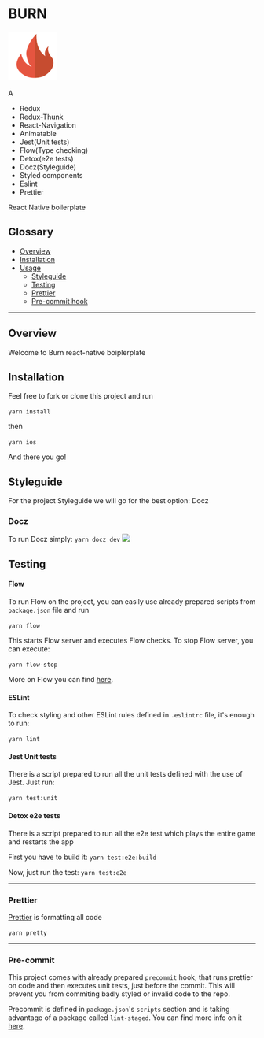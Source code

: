 
# BURN

<img src="./icon.png" />

A

- Redux
- Redux-Thunk
- React-Navigation
- Animatable
- Jest(Unit tests)
- Flow(Type checking)
- Detox(e2e tests)
- Docz(Styleguide)
- Styled components
- Eslint
- Prettier

React Native boilerplate

## Glossary

- [Overview](#overview)
- [Installation](#installation)
- [Usage](#usage)
  - [Styleguide](#styleguide)
  - [Testing](#testing)
  - [Prettier](#prettier)
  - [Pre-commit hook](#pre-commit)

---

## Overview

Welcome to Burn react-native boiplerplate


## Installation

Feel free to fork or clone this project and run

```yarn install```

then

```yarn ios```

And there you go!

## Styleguide

For the project Styleguide we will go for the best option: Docz

### Docz
To run Docz simply:
```yarn docz dev```
<img src="./docz.png" />

## Testing

#### Flow

To run Flow on the project, you can easily use already prepared scripts from `package.json` file and run

```yarn flow```

This starts Flow server and executes Flow checks. To stop Flow server, you can execute:

```yarn flow-stop```

More on Flow you can find [here](https://flow.org/en/docs/).

#### ESLint

To check styling and other ESLint rules defined in `.eslintrc` file, it's enough to run:

```yarn lint```

#### Jest Unit tests

There is a script prepared to run all the unit tests defined with the use of Jest. Just run:

```yarn test:unit```

#### Detox e2e tests

There is a script prepared to run all the e2e test which plays the entire game and restarts the app

First you have to build it:
```yarn test:e2e:build```

Now, just run the test:
```yarn test:e2e```

---

### Prettier

[Prettier](https://github.com/prettier/prettier) is formatting all code

```yarn pretty```

---

### Pre-commit

This project comes with already prepared `precommit` hook, that runs prettier on  code and then executes unit tests, just before the commit. This will prevent you from commiting badly styled or invalid code to the repo.

Precommit is defined in `package.json`'s `scripts` section and is taking advantage of a package called `lint-staged`. You can find more info on it [here](https://github.com/okonet/lint-staged).


